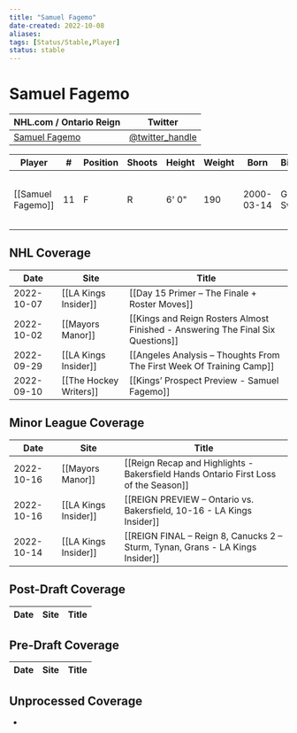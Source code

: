 ```yaml
---
title: "Samuel Fagemo"
date-created: 2022-10-08
aliases: 
tags: [Status/Stable,Player]
status: stable
---
```


# Samuel Fagemo

NHL.com / Ontario Reign | Twitter
-|-
[Samuel Fagemo](https://ontarioreign.com/roster/samuel-fagemo) | [@twitter_handle](https://twitter.com/)

Player | \# | Position | Shoots | Height | Weight | Born | Birthplace | Draft 
-|-|-|-|-|-|-|-|-
[[Samuel Fagemo]] | 11 | F | R | 6' 0" | 190 | 2000-03-14 | Goteborg, Sweden | LAK 2nd RD, 2019 (50th)



## NHL  Coverage
| Date       | Site                   | Title                                                                           |
| ---------- | ---------------------- | ------------------------------------------------------------------------------- |
| 2022-10-07 | [[LA Kings Insider]]   | [[Day 15 Primer – The Finale + Roster Moves]]                                   |
| 2022-10-02 | [[Mayors Manor]]       | [[Kings and Reign Rosters Almost Finished - Answering The Final Six Questions]] |
| 2022-09-29 | [[LA Kings Insider]]   | [[Angeles Analysis – Thoughts From The First Week Of Training Camp]]            |
| 2022-09-10 | [[The Hockey Writers]] | [[Kings’ Prospect Preview - Samuel Fagemo]]                                     |


## Minor League Coverage
| Date       | Site                 | Title                                                                               |
| ---------- | -------------------- | ----------------------------------------------------------------------------------- |
| 2022-10-16 | [[Mayors Manor]]     | [[Reign Recap and Highlights - Bakersfield Hands Ontario First Loss of the Season]] |
| 2022-10-16 | [[LA Kings Insider]] | [[REIGN PREVIEW – Ontario vs. Bakersfield, 10-16 - LA Kings Insider]]               |
| 2022-10-14 | [[LA Kings Insider]] | [[REIGN FINAL – Reign 8, Canucks 2 – Sturm, Tynan, Grans - LA Kings Insider]]       |



## Post-Draft Coverage
Date | Site |  Title
---|---|---



## Pre-Draft Coverage
Date | Site |  Title
---|---|---


## Unprocessed Coverage
- 
